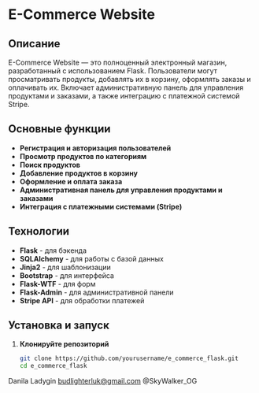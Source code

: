 # E-Commerce Website

## Описание

E-Commerce Website — это полноценный электронный магазин, разработанный с использованием Flask. Пользователи могут просматривать продукты, добавлять их в корзину, оформлять заказы и оплачивать их. Включает административную панель для управления продуктами и заказами, а также интеграцию с платежной системой Stripe.

## Основные функции

- **Регистрация и авторизация пользователей**
- **Просмотр продуктов по категориям**
- **Поиск продуктов**
- **Добавление продуктов в корзину**
- **Оформление и оплата заказа**
- **Административная панель для управления продуктами и заказами**
- **Интеграция с платежными системами (Stripe)**

## Технологии

- **Flask** - для бэкенда
- **SQLAlchemy** - для работы с базой данных
- **Jinja2** - для шаблонизации
- **Bootstrap** - для интерфейса
- **Flask-WTF** - для форм
- **Flask-Admin** - для административной панели
- **Stripe API** - для обработки платежей

## Установка и запуск

1. **Клонируйте репозиторий**

   ```bash
   git clone https://github.com/yourusername/e_commerce_flask.git
   cd e_commerce_flask

Danila Ladygin
budlighterluk@gmail.com
@SkyWalker_OG
